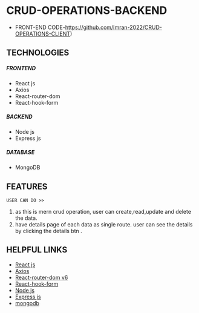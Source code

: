 # CRUD-OPERATIONS-BACKEND
-   FRONT-END CODE-https://github.com/Imran-2022/CRUD-OPERATIONS-CLIENT)
## TECHNOLOGIES 
##### FRONTEND 

- React js
- Axios
- React-router-dom
- React-hook-form

##### BACKEND

- Node js
- Express js

##### DATABASE
- MongoDB

## FEATURES
`
USER CAN DO >> 
`
</br>
  1. as this is mern crud operation, user can create,read,update and delete the data. 
  2. have details page of each data as single route. user can see the details by clicking the details btn .

##  HELPFUL LINKS 
- 	[React js](https://reactjs.org/)
-   [Axios](https://axios-http.com/)
-   [React-router-dom v6](https://reactrouter.com/)
-   [React-hook-form](https://react-hook-form.com/)
-   [Node js](https://nodejs.org/en/)
-   [Express js](https://expressjs.com/)
-   [mongodb](https://www.mongodb.com/)
